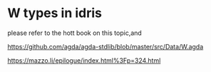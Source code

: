 # W types in idris

please refer to the hott book on this topic,and 

https://github.com/agda/agda-stdlib/blob/master/src/Data/W.agda

https://mazzo.li/epilogue/index.html%3Fp=324.html
